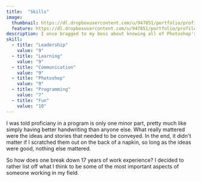 ```yaml
---
title:  "Skills"
image:
  thumbnail: https://dl.dropboxusercontent.com/u/947851/portfolio/profile/profile-thumb-02.png
  feature: https://dl.dropboxusercontent.com/u/947851/portfolio/profile/profile-thumb-02.png
description: I once bragged to my boss about knowing all of Photoshop's keyboard commands. That didn't go over too well.
skill:
  - title: "Leadership"
    value: "9"
  - title: "Learning"
    value: "9"
  - title: "Communication"
    value: "9"
  - title: "Photoshop"
    value: "9"
  - title: "Programming"
    value: "7"
  - title: "Fun"
    value: "10"
---
```

I was told proficiany in a program is only one minor part, pretty much like simply having better handwriting than anyone else. What really mattered were the ideas and stories that needed to be conveyed. In the end, it didn't matter if I scratched them out on the back of a napkin, so long as the ideas were good, nothing else mattered.

So how does one break down 17 years of work experience? I decided to rather list off what I think to be some of the most important aspects of someone working in my field.
